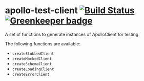 # apollo-test-client [![Build Status](https://travis-ci.org/rzane/apollo-test-client.svg?branch=master)](https://travis-ci.org/rzane/apollo-test-client) [![Greenkeeper badge](https://badges.greenkeeper.io/rzane/apollo-test-client.svg)](https://greenkeeper.io/)

A set of functions to generate instances of ApolloClient for testing.

The following functions are available:

* `createStubbedClient`
* `createMockedClient`
* `createSchemaClient`
* `createLoadingClient`
* `createErrorClient`
